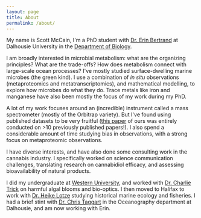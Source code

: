 ```yaml
---
layout: page
title: About
permalink: /about/
---
```


My name is Scott McCain, I'm a PhD student with [Dr. Erin Bertrand](http://erinbertrand.blogspot.ca/) at Dalhousie University in the [Department of Biology](https://www.dal.ca/faculty/science/biology.html).  

I am broadly interested in microbial metabolism: what are the organizing principles? What are the trade-offs? How does metabolism connect with large-scale ocean processes? I've mostly studied surface-dwelling marine microbes (the green kind). I use a combination of *in situ* observations (metaproteomics and metatranscriptomics), and mathematical modelling, to explore how microbes do what they do. Trace metals like iron and manganese have also been mostly the focus of my work during my PhD.

A lot of my work focuses around an (incredible) instrument called a mass spectrometer (mostly of the Orbitrap variety). But I've found using published datasets to be very fruitful ([this paper](https://pubmed.ncbi.nlm.nih.gov/31483995/) of ours was entirely conducted on >10 previously published papers!). I also spend a considerable amount of time studying bias in observations, with a strong focus on metaproteomic observations.

I have diverse interests, and have also done some consulting work in the cannabis industry. I specifically worked on science communication challenges, translating research on cannabidiol efficacy, and assessing bioavailability of natural products.

I did my undergraduate at [Western University](https://www.uwo.ca/biology/), and worked with [Dr. Charlie Trick](https://www.uwo.ca/biology/directory/faculty/trick.html) on harmful algal blooms and bio-optics. I then moved to Halifax to work with [Dr. Heike Lotze](http://lotzelab.biology.dal.ca/) studying historical marine ecology and fisheries. I had a brief stint with [Dr. Chris Taggart](http://fishocean.ocean.dal.ca/) in the Oceanography department at Dalhousie, and am now working with Erin.


